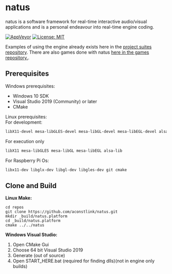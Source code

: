 # natus 

natus is a software framework for real-time interactive audio/visual applications and is a personal endeavour into real-time engine coding.




[![AppVeyor](https://ci.appveyor.com/api/projects/status/d8h6pknsm29r2yyk?svg=true)](https://ci.appveyor.com/project/aconstlink/natus)
[![License: MIT](https://img.shields.io/badge/License-MIT-yellow.svg)](https://opensource.org/licenses/MIT)

<!--
[![AppVeyor](https://img.shields.io/appveyor/build/aconstlink/natus?label=Vs2019%3AWin10%40master)](https://ci.appveyor.com/project/aconstlink/natus)
[![Azure DevOps builds](https://img.shields.io/azure-devops/build/aconstlink/cfc6b414-d551-4b4f-8dd7-ef0788dc1680/1?label=Azure%40master)](https://dev.azure.com/aconstlink/natus/_build?definitionId=1)
-->


Examples of using the engine already exists here in the [project suites repository](https://github.com/aconstlink/natus_suites).
There are also games done with natus [here in the games repository.](https://github.com/aconstlink/games).

## Prerequisites

Windows prerequisites:  
 - Windows 10 SDK
 - Visual Studio 2019 (Community) or later
 - CMake


Linux prerequisites:  
For development:
```bash
libX11-devel mesa-libGLES-devel mesa-libGL-devel mesa-libEGL-devel alsa-lib-devel make cmake gcc gcc-c++
```

For execution only
```bash
libX11 mesa-libGLES mesa-libGL mesa-libEGL alsa-lib
```

For Raspberry Pi Os:
```bash
libx11-dev libglx-dev libgl-dev libgles-dev git cmake 
```

## Clone and Build

**Linux Make:**  
```
cd repos
git clone https://github.com/aconstlink/natus.git
mkdir _build/natus.platform
cd _build/natus.platform
cmake ../../natus
```

**Windows Visual Studio:**  
1. Open CMake Gui
2. Choose 64 bit Visual Studio 2019
3. Generate (out of source)
4. Open START_HERE.bat (required for finding dlls)(not in engine only builds)
